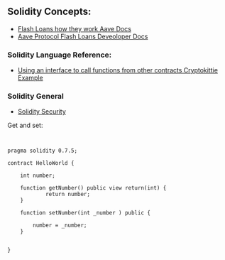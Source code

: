 ## Solidity Concepts:

* [Flash Loans how they work Aave Docs](https://docs.aave.com/faq/flash-loans)
* [Aave Protocol Flash Loans Deveoloper Docs](https://docs.aave.com/developers/guides/flash-loans)


### Solidity Language Reference:

* [Using an interface to call functions from other contracts Cryptokittie Example](https://cryptozombies.io/en/lesson/2/chapter/11)


### Solidity General


* [Solidity Security](https://timogoosen.github.io/SOLIDITY_SECURITY)


Get and set:

```


pragma solidity 0.7.5;

contract HelloWorld {

    int number;

    function getNumber() public view return(int) {
            return number;
    }

    function setNumber(int _number ) public {

        number = _number;
    }


}

```

